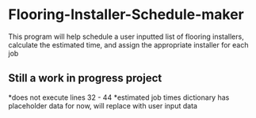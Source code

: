 # Flooring-Installer-Schedule-maker
This program will help schedule a user inputted list of flooring installers, calculate the estimated time, and assign the appropriate installer for each job

Still a work in progress project
---------------------------------
*does not execute lines 32 - 44
*estimated job times dictionary has placeholder data for now, will replace with user input data
